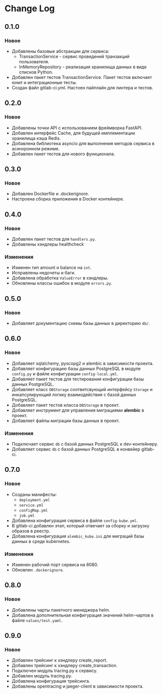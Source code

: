 # Change Log

## 0.1.0

### Новое

- Добавлены базовые абстракции для сервиса:
    - TransactionService - сервис проведений транзакций пользователя.
    - InMemoryRepository - реализация хранилища данных в виде списков Python.
- Добавлен пакет тестов TransactionService. Пакет тестов включает юнит и интеграционные тесты.
- Создан файл gitlab-ci.yml. Настоен пайплайн для линтера и тестов.

## 0.2.0

### Новое

- Добавлены точки API с использованием фреймворка FastAPI.
- Добавлен интерфейс Cache, для будущей имплементации хранилища кэша Redis.
- Добавлена библиотека asyncio для выполнения методов сервиса в асинхронном режиме.
- Добавлен пакет тестов для нового функционала.

## 0.3.0

### Новое

- Добавлен Dockerfile и .dockerignore.
- Настроена сборка приложения в Docker контейнере.

## 0.4.0

### Новое

- Добавлен пакет тестов для `handlers.py`.
- Добавлены хэндлеры healthcheck

### Изменения

- Изменен тип amount и balance на `int`.
- Исправлены недочеты и баги.
- Добавлена обработка `ValueError` в хэндлеры.
- Обновлены классы ошибок в модуле `errors.py`.

## 0.5.0

### Новое

- Добавляет документацию схемы базы данных в директорию `db/`.

## 0.6.0

### Новое

- Добавляет sqlalchemy, pyscopg2 и alembic в зависимости проекта.
- Добавляет конфигурацию базы данных PostgreSQL в модуле `config.py` и файле конфигурации `config-local.yml`.
- Добавляет пакет тестов для тестирования конфигурации базы данных PostgreSQL.
- Добавляет класс `DBStorage` соответсвующий интерфейсу `Storage` и инкапсулирующий логику взаимодействия с базой данных PostgreSQL.
- Добавляет пакет тестов класса `DBStorage` в проект.
- Добавляет инструмент для управления миграциями **alembic** в проект.
- Добавляет файлы миграции базы данных в проект.

### Изменения

- Подключает сервис `db` с базой данных PostgreSQL к dev-контейнеру.
- Добавляет сервис `db` с базой данных PostgreSQL в конвейер gitlab-ci.

## 0.7.0

### Новое

- Созданы манифесты:
	- `deployment.yml`
	- `service.yml`
	- `configMap.yml`
	- `job.yml`
- Добавлена конфигурация сервиса в файле `config-kube.yml`.
- В gitlab-ci добавлен этап, который отвечает за сборку и загрузку образов в реестр.
- Добавлена конфигурация `alembic_kube.ini` для миграций базы данных в среде kubernetes.

### Изменения

- Изменен рабочий порт сервиса на 8080.
- Обновлен `.dockerignore`.

## 0.8.0

### Новое

- Добавлены чарты пакетного менеджера helm.
- Добавлена дополнительная конфигурация значений helm-чартов в файле `values/test.yaml`.

## 0.9.0

### Новое

- Добавлен трейсинг к хэндлеру create_report.
- Добавлен трейсинг к хэндлеру create_transaction.
- Подключен модуль tracing.py к сервису.
- Добавлен модуль tracing.py.
- Добавлена конфигурация трейсинга.
- Добавлены opentracing и jaeger-client в зависимости проекта.
